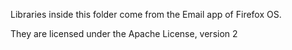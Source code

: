 Libraries inside this folder come from the Email app of Firefox OS.

They are licensed under the Apache License, version 2
